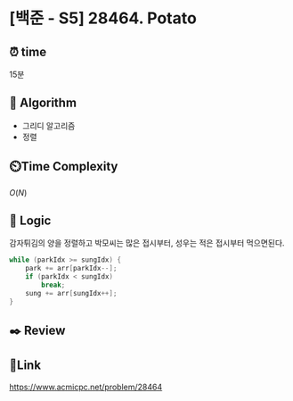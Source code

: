 # [백준 - S5] 28464. Potato

## ⏰ **time**

15분

## :pushpin: **Algorithm**

- 그리디 알고리즘
- 정렬
## ⏲️**Time Complexity**

$O(N)$

## :round_pushpin: **Logic**
감자튀김의 양을 정렬하고 박모씨는 많은 접시부터, 성우는 적은 접시부터 먹으면된다.
```java
while (parkIdx >= sungIdx) {
    park += arr[parkIdx--];
    if (parkIdx < sungIdx)
        break;
    sung += arr[sungIdx++];
}
```

## :black_nib: **Review**

## 📡**Link**

https://www.acmicpc.net/problem/28464
